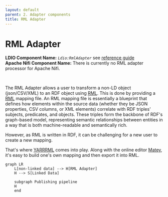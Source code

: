 ```yaml
---
layout: default
parent: 2. Adapter components
title: RML Adapter
---
```


# RML Adapter

<b>LDIO Component Name:</b> <i>`Ldio:RmlAdapter`</i> see [reference guide](https://informatievlaanderen.github.io/VSDS-Linked-Data-Interactions/ldio/ldio-adapters/ldio-rml-adapter) <br>
<b>Apache Nifi Component Name:</b> There is currently no RML adapter processor for Apache Nifi. 

<br>


The RML Adapter allows a user to transform a non-LD object (json/CSV/XML) to an RDF object using [RML]. This is done by providing a [RML] mapping file. An RML mapping file is essentially a blueprint that defines how elements within the source data (whether they be JSON properties, CSV columns, or XML elements) correlate with RDF triples' subjects, predicates, and objects. These triples form the backbone of RDF's graph-based model, representing semantic relationships between entities in a way that is both machine-readable and semantically rich.


However, as RML is written in RDF, it can be challenging for a new user to create a new mapping.

That's where [YARRRML] comes into play. Along with the online editor [Matey], it's easy to build one's own mapping and then export it into RML.

[RML]: https://rml.io/specs/rml/
[YARRRML]: https://rml.io/yarrrml/spec/
[Matey]: https://rml.io/yarrrml/matey/


```mermaid
graph LR
    L[non-linked data] --> H[RML Adapter]
    H --> S[Linked Data]

    subgraph Publishing pipeline
    H
    end
```